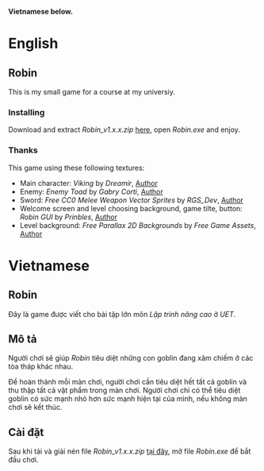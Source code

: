 **Vietnamese below.**
# English
## Robin

This is my small game for a course at my universiy.

### Installing

Download and extract _Robin_v1.x.x.zip_ [here](https://github.com/homulily85/Robin/releases/download/release/Robin_v1.0.zip), open _Robin.exe_ and enjoy.

### Thanks

This game using these following textures:

- Main character: _Viking_ by _Dreamir_, [Author](https://dreamir.itch.io/viking)
- Enemy: _Enemy Toad_ by _Gabry Corti_, [Author](https://gabry-corti.itch.io/toad)
- Sword: _Free CC0 Melee Weapon Vector Sprites_ by _RGS_Dev_, [Author](https://rgsdev.itch.io/free-cc0-melee-weapon-vector-sprites)
- Welcome screen and level choosing background, game tilte, button: _Robin GUI_ by _Prinbles_, [Author](https://prinbles.itch.io/robin)
- Level background: _Free Parallax 2D Backgrounds_ by _Free Game Assets_, [Author](https://free-game-assets.itch.io/free-parallax-2d-backgrounds)

# Vietnamese
## Robin

Đây là game được viết cho bài tập lớn môn _Lập trình nâng cao_ ở _UET_.

## Mô tả

Người chơi sẽ giúp _Robin_ tiêu diệt những con goblin đang xâm chiếm ở các tòa tháp khác nhau. 

Để hoàn thành mỗi màn chơi, người chơi cần tiêu diệt hết tất cả goblin và thu thập tất cả vật phẩm trong màn chơi. Người chơi chỉ có thể tiêu diệt goblin có sức mạnh nhỏ hơn sức mạnh hiện tại của mình, nếu không màn chơi sẽ kết thúc.

## Cài đặt

Sau khi tải và giải nén file _Robin_v1.x.x.zip_ [tại đây](https://github.com/homulily85/Robin/releases/download/release/Robin_v1.0.zip), mở file _Robin.exe_ để bắt đầu chơi.
